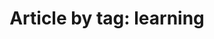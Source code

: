 ---
layout: blog_by_tag
title: 'Article by tag: learning'
tag: learning
permalink: /blog/tag/learning/
---
